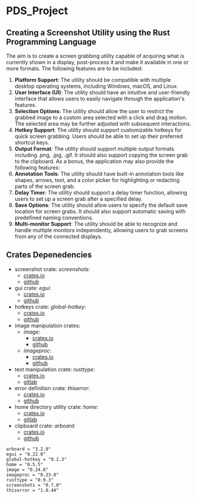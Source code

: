 # PDS_Project

## Creating a Screenshot Utility using the Rust Programming Language

The aim is to create a screen grabbing utility capable of acquiring what is currently shown in a display, post-process it and make it available in one or more formats.
The following features are to be included:

1. **Platform Support**: The utility should be compatible with multiple desktop operating systems, including Windows, macOS, and Linux.
2. **User Interface (UI)**: The utility should have an intuitive and user-friendly interface that allows users to easily navigate through the application's features.
3. **Selection Options**: The utility should allow the user to restrict the grabbed image to a custom area selected with a click and drag motion. The selected area may be further adjusted with subsequent interactions.
4. **Hotkey Support**: The utility should support customizable hotkeys for quick screen grabbing. Users should be able to set up their preferred shortcut keys.
5. **Output Format**: The utility should support multiple output formats including .png, .jpg, .gif. It should also support copying the screen grab to the clipboard.
As a bonus, the application may also provide the following features:
6. **Annotation Tools**: The utility should have built-in annotation tools like shapes, arrows, text, and a color picker for highlighting or redacting parts of the screen grab.
7. **Delay Timer**: The utility should support a delay timer function, allowing users to set up a screen grab after a specified delay.
8. **Save Options**: The utility should allow users to specify the default save location for screen grabs. It should also support automatic saving with predefined naming conventions.
9. **Multi-monitor Support**: The utility should be able to recognize and handle
multiple monitors independently, allowing users to grab screens from any of the connected displays.

## Crates Depenedencies

- screenshot crate: *screenshots*:
    - [crates.io](https://crates.io/crates/screenshots)
    - [github](https://github.com/nashaofu/screenshots-rs)
- gui crate: *egui*:
    - [crates.io](https://crates.io/crates/egui)
    - [github](https://github.com/emilk/egui)
- hotkeys crate: *global-hotkey*:
    - [crates.io](https://crates.io/crates/global-hotkey)
    - [github](https://github.com/tauri-apps/global-hotkey)
- image manipulation crates:
    - *image*:
        - [crates.io](https://crates.io/crates/image)
        - [github](https://github.com/image-rs/image)
    - *imageproc*:
        - [crates.io](https://crates.io/crates/imageproc)
        - [github](https://github.com/image-rs/imageproc)
- text manipulation crate: *rusttype*:
    - [crates.io](https://crates.io/crates/rusttype)
    - [gitlab](https://gitlab.redox-os.org/redox-os/rusttype)
- error definition crate: *thiserror*:
    - [crates.io](https://crates.io/crates/thiserror)
    - [github](https://github.com/dtolnay/thiserror)
- home directory utility crate: *home*:
    - [crates.io](https://crates.io/crates/home)
    - [gitlab](https://gitlab.redox-os.org/redox-os/rusttype)
- clipboard crate: *arboard*:
    - [crates.io](https://crates.io/crates/arboard)
    - [github](https://github.com/1Password/arboard)

```{toml}
arboard = "3.2.0"
egui = "0.22.0"
global-hotkey = "0.2.3"
home = "0.5.5"
image = "0.24.6"
imageproc = "0.23.0"
rusttype = "0.9.3"
screenshots = "0.7.0"
thiserror = "1.0.44"
```
